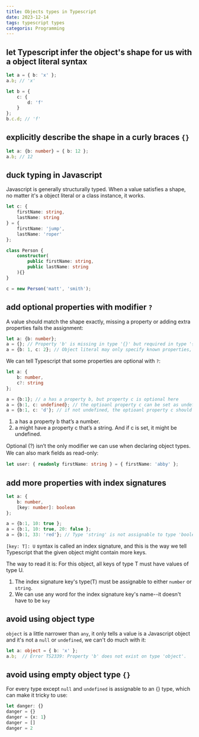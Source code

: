 ```yaml
---
title: Objects types in Typescript
date: 2023-12-14
tags: typescript types
categoris: Programming
---
```



## let Typescript infer the object's shape for us with a object literal syntax

```typescript
let a = { b: 'x' };
a.b; // 'x'

let b = {
	c: {
		d: 'f'
	}
};
b.c.d; // 'f'
```

## explicitly describe the shape in a curly braces `{}`

```typescript
let a: {b: number} = { b: 12 };
a.b; // 12
```

## duck typing in Javascript

Javascript is generally structurally typed. When a value satisfies a shape, no matter it's a object literal or a class instance, it works.

```typescript
let c: {
    firstName: string,
    lastName: string
} = {
    firstName: 'jump',
    lastName: 'roper'
};

class Person {
    constructor(
        public firstName: string,
        public lastName: string
    ){}
}

c = new Person('matt', 'smith');
```

## add optional properties with modifier `?`

A value should match the shape exactly, missing a property or adding extra properties fails the assignment:

```typescript
let a: {b: number};
a = {}; // Property 'b' is missing in type '{}' but required in type '{ b: number; }'.
a = {b: 1, c: 2}; // Object literal may only specify known properties, and 'c' does not exist in type '{ b: number; }'.
```

We can tell Typescript that some properties are optional with `?`:

```typescript
let a: {
    b: number,
    c?: string
};

a = {b:1}; // a has a property b, but property c is optional here
a = {b:1, c: undefined}; // the optioanl property c can be set as undefined
a = {b:1, c: 'd'}; // if not undefined, the optioanl property c should be a string
```

1. a has a property b that’s a number.
2. a might have a property c that’s a string. And if c is set, it might be undefined.

Optional (?) isn’t the only modiﬁer we can use when declaring object types. We can also mark ﬁelds as read-only:

```typescript
let user: { readonly firstName: string } = { firstName: 'abby' };
```

## add more properties with index signatures

```typescript
let a: {
    b: number,
    [key: number]: boolean
};

a = {b:1, 10: true };
a = {b:1, 10: true, 20: false };
a = {b:1, 33: 'red'}; // Type 'string' is not assignable to type 'boolean'.
```

`[key: T]: U` syntax is called an index signature, and this is the way we tell Typescript that the given object might contain more keys.

The way to read it is: For this object, all keys of type T must have values of type U.

1. The index signature key's type(T) must be assignable to either `number` or `string`.
2. We can use any word for the index signature key's name--it doesn't have to be `key`

## avoid using object type

`object` is a little narrower than `any`, it only tells a value is a Javascript object and it's not a `null` or `undefined`, we can't do much with it:

```typescript
let a: object = { b: 'x' };
a.b;  // Error TS2339: Property 'b' does not exist on type 'object'.
```

## avoid using empty object type `{}`

For every type except `null` and `undefined` is assignable to an {} type, which can make it tricky to use:

```typescript
let danger: {}
danger = {}
danger = {x: 1}
danger = []
danger = 2
```